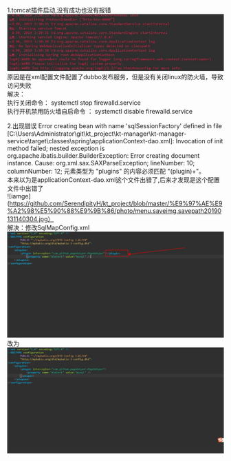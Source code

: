 1.tomcat插件启动,没有成功也没有报错
![iamge](https://github.com/SerendipityH/kt_project/blob/master/%E9%97%AE%E9%A2%98%E5%90%88%E9%9B%86/photo/tomcat1.jpg)  
原因是在xml配置文件配置了dubbo发布服务，但是没有关闭linux的防火墙，导致访问失败  
解决：  
执行关闭命令： systemctl stop firewalld.service  
执行开机禁用防火墙自启命令  ： systemctl disable firewalld.service

2.出现错误
Error creating bean with name 'sqlSessionFactory' defined in file [C:\Users\Administrator\git\kt_project\kt-manager\kt-manager-    service\target\classes\spring\applicationContext-dao.xml]: Invocation of init method failed; nested exception is                   org.apache.ibatis.builder.BuilderException: Error creating document instance.  Cause: org.xml.sax.SAXParseException; lineNumber: 10; columnNumber: 12; 元素类型为 "plugins" 的内容必须匹配 "(plugin)+"。  
本来以为是applicationContext-dao.xml这个文件出错了,后来才发现是这个配置文件中出错了  
 ![iamge](https://github.com/SerendipityH/kt_project/blob/master/%E9%97%AE%E9%A2%98%E5%90%88%E9%9B%86/photo/menu.saveimg.savepath20190131140304.jpg）  
解决：修改SqlMapConfig.xml
![image](https://github.com/SerendipityH/kt_project/blob/master/%E9%97%AE%E9%A2%98%E5%90%88%E9%9B%86/photo/menu.saveimg.savepath20190201104824.jpg)  
改为  
![iamge](https://github.com/SerendipityH/kt_project/blob/master/%E9%97%AE%E9%A2%98%E5%90%88%E9%9B%86/photo/menu.saveimg.savepath20190201101228.jpg)
